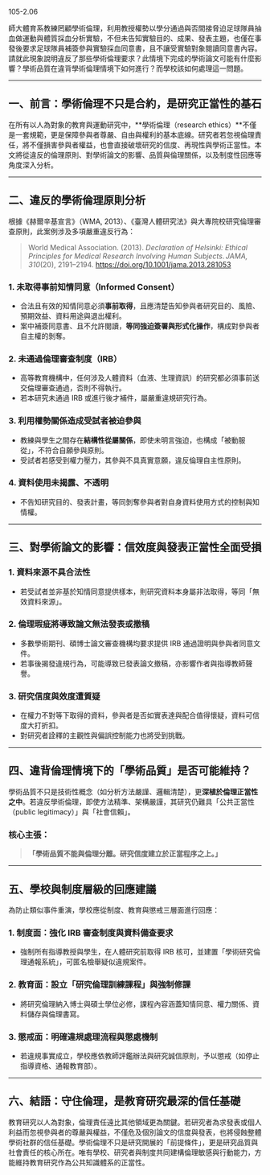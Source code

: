 105-2.06

師大體育系教練罔顧學術倫理，利用教授權勢以學分通過與否間接脅迫足球隊員抽血做運動與體質採血分析實驗，不但未告知實驗目的、成果、發表主題，也僅在事發後要求足球隊員補簽參與實驗採血同意書，且不讓受實驗對象閱讀同意書內容。請就此現象說明違反了那些學術倫理要求？此情境下完成的學術論文可能有什麼影響？學術品質在違背學術倫理情境下如何進行？而學校該如何處理這一問題。

-------------------------------------

## 一、前言：學術倫理不只是合約，是研究正當性的基石

在所有以人為對象的教育與運動研究中，**學術倫理（research ethics）**不僅是一套規範，更是保障參與者尊嚴、自由與權利的基本底線。研究者若忽視倫理責任，將不僅損害參與者權益，也會直接破壞研究的信度、再現性與學術正當性。本文將從違反的倫理原則、對學術論文的影響、品質與倫理關係，以及制度性回應等角度深入分析。

------

## 二、違反的學術倫理原則分析

根據《赫爾辛基宣言》（WMA, 2013）、《臺灣人體研究法》與大專院校研究倫理審查原則，此案例涉及多項嚴重違反行為：

> World Medical Association. (2013). *Declaration of Helsinki: Ethical Principles for Medical Research Involving Human Subjects*. *JAMA, 310*(20), 2191–2194. https://doi.org/10.1001/jama.2013.281053

### 1. 未取得**事前知情同意（Informed Consent）**

- 合法且有效的知情同意必須**事前取得**，且應清楚告知參與者研究目的、風險、預期效益、資料用途與退出權利。
- 案中補簽同意書、且不允許閱讀，**等同強迫簽署與形式化操作**，構成對參與者自主權的剝奪。

### 2. 未通過**倫理審查制度（IRB）**

- 高等教育機構中，任何涉及人體資料（血液、生理資訊）的研究都必須事前送交倫理審查通過，否則不得執行。
- 若本研究未通過 IRB 或進行後才補件，屬嚴重違規研究行為。

### 3. 利用權勢關係造成**受試者被迫參與**

- 教練與學生之間存在**結構性從屬關係**，即使未明言強迫，也構成「被動服從」，不符合自願參與原則。
- 受試者若感受到權力壓力，其參與不具真實意願，違反倫理自主性原則。

### 4. 資料使用未揭露、不透明

- 不告知研究目的、發表計畫，等同剝奪參與者對自身資料使用方式的控制與知情權。

------

## 三、對學術論文的影響：信效度與發表正當性全面受損

### 1. **資料來源不具合法性**

- 若受試者並非基於知情同意提供樣本，則研究資料本身屬非法取得，等同「無效資料來源」。

### 2. **倫理瑕疵將導致論文無法發表或撤稿**

- 多數學術期刊、碩博士論文審查機構均要求提供 IRB 通過證明與參與者同意文件。
- 若事後揭發違規行為，可能導致已發表論文撤稿，亦影響作者與指導教師聲譽。

### 3. **研究信度與效度遭質疑**

- 在權力不對等下取得的資料，參與者是否如實表達與配合值得懷疑，資料可信度大打折扣。
- 對研究者詮釋的主觀性與偏誤控制能力也將受到挑戰。

------

## 四、違背倫理情境下的「學術品質」是否可能維持？

學術品質不只是技術性概念（如分析方法嚴謹、邏輯清楚），更**深植於倫理正當性之中**。若違反學術倫理，即使方法精準、架構嚴謹，其研究仍難具「公共正當性（public legitimacy）」與「社會信賴」。

### 核心主張：

> **「學術品質不能與倫理分離。研究信度建立於正當程序之上。」**

------

## 五、學校與制度層級的回應建議

為防止類似事件重演，學校應從制度、教育與懲戒三層面進行回應：

### 1. 制度面：**強化 IRB 審查制度與資料備查要求**

- 強制所有指導教授與學生，在人體研究前取得 IRB 核可，並建置「學術研究倫理通報系統」，可匿名檢舉疑似違規案件。

### 2. 教育面：**設立「研究倫理訓練課程」與強制修課**

- 將研究倫理納入博士與碩士學位必修，課程內容涵蓋知情同意、權力關係、資料儲存與倫理書寫。

### 3. 懲戒面：**明確違規處理流程與懲處機制**

- 若違規事實成立，學校應依教師評鑑辦法與研究誠信原則，予以懲戒（如停止指導資格、通報教育部）。

------

## 六、結語：守住倫理，是教育研究最深的信任基礎

教育研究以人為對象，倫理責任遠比其他領域更為關鍵。若研究者為求發表或個人利益而忽視參與者的尊嚴與權益，不僅危及個別論文的信度與發表，也將侵蝕整體學術社群的信任基礎。學術倫理不只是研究開展的「前提條件」，更是研究品質與社會責任的核心所在。唯有學校、研究者與制度共同建構倫理敏感與行動能力，方能維持教育研究作為公共知識體系的正當性。